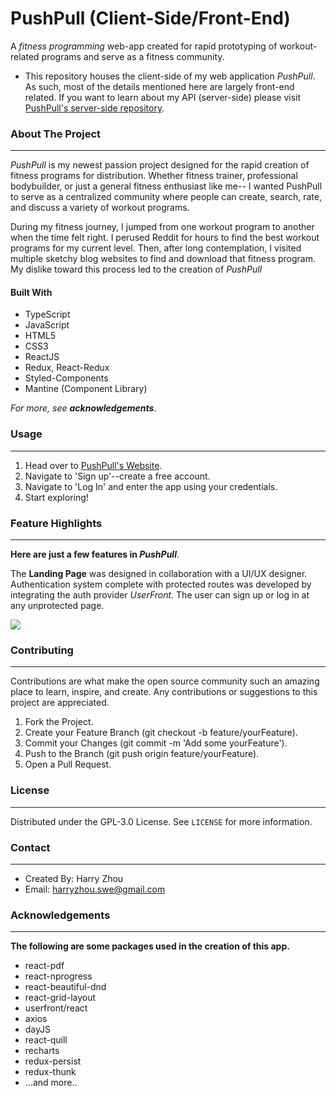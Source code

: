 
# PushPull (Client-Side/Front-End)
A *fitness programming* web-app created for rapid prototyping of workout-related programs and serve as a fitness community.

- This repository houses the client-side of my web application *PushPull*. As such, most of the details mentioned here are largely front-end related. If you want to learn about my API (server-side) please visit [PushPull's server-side repository](https://github.com/Haz-git/PushPull-server).

### About The Project
---
*PushPull* is my newest passion project designed for the rapid creation of fitness programs for distribution. Whether fitness trainer, professional bodybuilder, or just a general fitness enthusiast like me-- I wanted PushPull to serve as a centralized community where people can create, search, rate, and discuss a variety of workout programs.

During my fitness journey, I jumped from one workout program to another when the time felt right. I perused Reddit for hours to find the best workout programs for my current level. Then, after long contemplation, I visited multiple sketchy blog websites to find and download that fitness program. My dislike toward this process led to the creation of *PushPull*

#### Built With
- TypeScript
- JavaScript
- HTML5
- CSS3
- ReactJS
- Redux, React-Redux
- Styled-Components
- Mantine (Component Library)

*For more, see **acknowledgements***.

### Usage
---

1. Head over to [PushPull's Website](https://www.gopushpull.com/).
2. Navigate to 'Sign up'--create a free account.
3. Navigate to 'Log In' and enter the app using your credentials.
4. Start exploring!

### Feature Highlights
---
**Here are just a few features in *PushPull***.

The **Landing Page** was designed in collaboration with a UI/UX designer. Authentication system complete with protected routes was developed by integrating the auth provider *UserFront*. The user can sign up or log in at any unprotected page.

![](https://media.giphy.com/media/Ee4JJT2M9Ad3s8BtBV/giphy.gif)
    
### Contributing
---
Contributions are what make the open source community such an amazing place to learn, inspire, and create. Any contributions or suggestions to this project are appreciated.

1. Fork the Project.
2. Create your Feature Branch (git checkout -b feature/yourFeature).
3. Commit your Changes (git commit -m 'Add some yourFeature').
4. Push to the Branch (git push origin feature/yourFeature).
5. Open a Pull Request.

### License
---
Distributed under the GPL-3.0 License. See ```LICENSE``` for more information.

### Contact
---
- Created By: Harry Zhou
- Email: harryzhou.swe@gmail.com

### Acknowledgements
---
**The following are some packages used in the creation of this app.**
- react-pdf
- react-nprogress
- react-beautiful-dnd
- react-grid-layout
- userfront/react
- axios
- dayJS
- react-quill
- recharts
- redux-persist
- redux-thunk
- ...and more..
